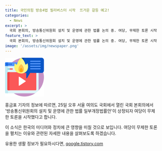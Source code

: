 ```yaml
---
title: 국민의힘 방송4법 필리버스터 시작  뜨거운 갈등 예고!
categories:
  - News
excerpt: >
  국회 본회의, 방송통신위원회 설치 및 운영에 관한 법률 논의 중. 여당, 무제한 토론 시작
feature_text: >
  국회 본회의, 방송통신위원회 설치 및 운영에 관한 법률 논의 중. 여당, 무제한 토론 시작
image: '/assets/img/newspaper.png'
---
```


<p><img src="/assets/img/news.png" alt="rentncar 속보" /></p>

<p>홍금표 기자의 정보에 따르면, 25일 오후 서울 여의도 국회에서 열린 국회 본회의에서 '방송통신위원회의 설치 및 운영에 관한 법률 일부개정법률안'이 상정되자 여당이 무제한 토론을 시작했다고 합니다.</p>

<p>이 소식은 한국의 미디어와 정치에 큰 영향을 미칠 것으로 보입니다. 여당이 무제한 토론을 펼치는 이유와 관련된 자세한 내용을 살펴보도록 하겠습니다.</p>
유용한 생활 정보가 필요하시다면, <a href="https://qoogle.tistory.com" rel="dofollow">qoogle.tistory.com</a>


